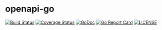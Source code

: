 # openapi-go
[![Build Status](https://travis-ci.com/easyopsapis/openapi-go.svg?branch=master)](https://travis-ci.com/easyopsapis/openapi-go)
[![Coverage Status](https://coveralls.io/repos/github/easyopsapis/openapi-go/badge.svg?branch=master)](https://coveralls.io/github/easyopsapis/openapi-go?branch=master)
[![GoDoc](https://godoc.org/github.com/easyopsapis/openapi-go?status.svg)](https://godoc.org/github.com/easyopsapis/openapi-go)
[![Go Report Card](https://goreportcard.com/badge/github.com/easyopsapis/openapi-go)](https://goreportcard.com/report/github.com/easyopsapis/openapi-go)
[![LICENSE](https://img.shields.io/github/license/easyopsapis/openapi-go.svg)](https://github.com/easyopsapis/openapi-go/blob/master/LICENSE)
